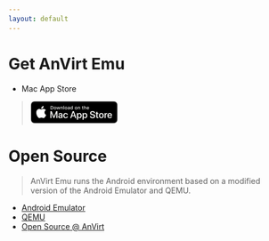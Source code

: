 ```yaml
---
layout: default
---
```


# Get AnVirt Emu
* Mac App Store
> [![Download on the Mac App Store](./assets/Download_on_the_Mac_App_Store_Badge_US-UK_blk_092917.png)](https://apps.apple.com/us/app/anvirt-emu/id1591868812)

# Open Source
> AnVirt Emu runs the Android environment based on a modified version of the Android Emulator and QEMU.

* [Android Emulator](https://source.android.com/setup/create/avd)
* [QEMU](https://www.qemu.org/)
* [Open Source @ AnVirt](https://github.com/anvirt)
